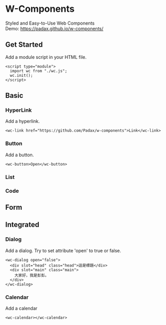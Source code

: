 # W-Components
Styled and Easy-to-Use Web Components  
Demo: https://padax.github.io/w-components/

## Get Started
Add a module script in your HTML file.
```
<script type="module">
  import wc from "./wc.js";
  wc.init();
</script>
```

## Basic

### HyperLink
Add a hyperlink.
```
<wc-link href="https://github.com/Padax/w-components">Link</wc-link>
```

### Button
Add a button.
```
<wc-button>Open</wc-button>
```

### List

### Code

## Form

## Integrated

### Dialog
Add a dialog. Try to set attribute 'open' to true or false.
```
<wc-dialog open="false">
  <div slot="head" class="head">這是標題</div>
  <div slot="main" class="main">
    大家好，我是彭彭。
  </div>
</wc-dialog>
```

### Calendar
Add a calendar
```
<wc-calendar></wc-calendar>
```
